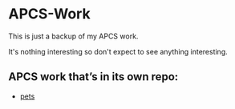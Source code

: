 # APCS-Work
This is just a backup of my APCS work.

It's nothing interesting so don't expect to see anything interesting.

## APCS work that’s in its own repo:
- [pets](https://github.com/TJScalzo/pets)

